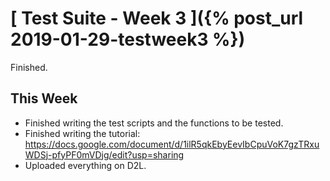 # [ Test Suite - Week 3 ]({% post_url 2019-01-29-testweek3 %})

Finished.

## This Week

- Finished writing the test scripts and the functions to be tested.
- Finished writing the tutorial: https://docs.google.com/document/d/1ilR5qkEbyEevIbCpuVoK7gzTRxuWDSj-pfyPF0mVDjg/edit?usp=sharing
- Uploaded everything on D2L.
